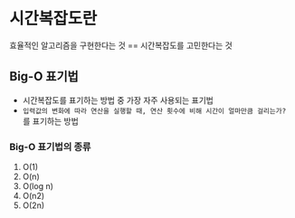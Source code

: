 # 시간복잡도란

효율적인 알고리즘을 구현한다는 것 == 시간복잡도를 고민한다는 것

## Big-O 표기법

- 시간복잡도를 표기하는 방법 중 가장 자주 사용되는 표기법
- `입력값의 변화에 따라 연산을 실행할 때, 연산 횟수에 비해 시간이 얼마만큼 걸리는가?` 를 표기하는 방법

### Big-O 표기법의 종류

1. O(1)
2. O(n)
3. O(log n)
4. O(n2)
5. O(2n)